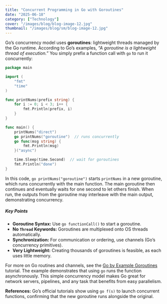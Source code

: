 ```yaml
---
title: "Concurrent Programming in Go with Goroutines"
date: "2025-06-18"
category: ["Technology"]
cover: "/images/blog/blog-image-12.jpg"
thumbnail: "/images/blog/sm/blog-image-12.jpg"
---
```


Go’s concurrency model uses **goroutines**: lightweight threads managed by the Go runtime. According to Go’s examples, _“A goroutine is a lightweight thread of execution.”_ You simply prefix a function call with `go` to run it concurrently:

```go
package main

import (
    "fmt"
    "time"
)

func printNums(prefix string) {
    for i := 0; i < 3; i++ {
        fmt.Println(prefix, i)
    }
}

func main() {
    printNums("direct")
    go printNums("goroutine")  // runs concurrently
    go func(msg string) {
        fmt.Println(msg)
    }("async")

    time.Sleep(time.Second)  // wait for goroutines
    fmt.Println("done")
}
```

In this code, `go printNums("goroutine")` starts `printNums` in a new goroutine, which runs concurrently with the main function. The main goroutine then continues and eventually waits for one second to let others finish. When run, the outputs from the goroutine may interleave with the main output, demonstrating concurrency.

##### Key Points

- **Goroutine Syntax:** Use `go functionCall()` to start a goroutine.
- **No `Thread` Keywords:** Goroutines are multiplexed onto OS threads automatically.
- **Synchronization:** For communication or ordering, use channels (Go’s concurrency primitives).
- **Very Lightweight:** Creating thousands of goroutines is feasible, as each uses little memory.

For more on Go routines and channels, see the [Go by Example Goroutines](https://gobyexample.com/goroutines) tutorial. The example demonstrates that using `go` runs the function asynchronously. This simple concurrency model makes Go great for network servers, pipelines, and any task that benefits from easy parallelism.

**References:** Go’s official tutorials show using `go f(s)` to launch concurrent functions, confirming that the new goroutine runs alongside the original.
